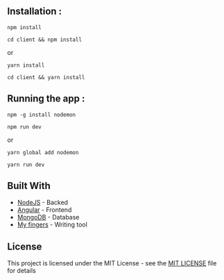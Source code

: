 ## Installation :

```
npm install
```

```
cd client && npm install
```

or

```
yarn install
```

```
cd client && yarn install
```

## Running the app :

```
npm -g install nodemon
```

```
npm run dev
```

or

```
yarn global add nodemon
```

```
yarn run dev
```

## Built With

- [NodeJS](https://nodejs.org) - Backed
- [Angular](https://angular.io) - Frontend
- [MongoDB](https://www.mongodb.com) - Database
- [My fingers](https://en.wikipedia.org/wiki/Finger) - Writing tool

## License

This project is licensed under the MIT License - see the [MIT LICENSE](https://opensource.org/licenses/MIT) file for details
